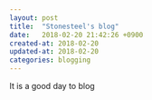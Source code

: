 ```yaml
---
layout: post
title:  "Stonesteel's blog"
date:   2018-02-20 21:42:26 +0900
created-at: 2018-02-20
updated-at: 2018-02-20
categories: blogging
---
```

It is a good day to blog

